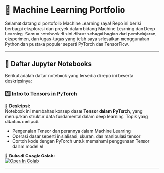 # 🧠 Machine Learning Portfolio  

Selamat datang di portofolio Machine Learning saya! Repo ini berisi berbagai eksplorasi dan proyek dalam bidang Machine Learning dan Deep Learning. Semua notebook di sini dibuat sebagai bagian dari pembelajaran, eksperimen, dan tugas-tugas yang telah saya selesaikan menggunakan Python dan pustaka populer seperti PyTorch dan TensorFlow.  

---

## 📘 Daftar Jupyter Notebooks  
Berikut adalah daftar notebook yang tersedia di repo ini beserta deskripsinya:  

### **1️⃣ [Intro to Tensors in PyTorch](MachineLearningPortofolio/Intro%20To%20Tensors%20Pytorch.ipynb)**  
📌 **Deskripsi:**  
Notebook ini membahas konsep dasar **Tensor dalam PyTorch**, yang merupakan struktur data fundamental dalam deep learning. Topik yang dibahas meliputi:  
- Pengenalan Tensor dan perannya dalam Machine Learning  
- Operasi dasar seperti inisialisasi, ukuran, dan manipulasi tensor  
- Contoh kode dengan PyTorch untuk memahami penggunaan Tensor dalam model AI  

🔗 **Buka di Google Colab:**  
[![Open In Colab](https://colab.research.google.com/assets/colab-badge.svg)](https://colab.research.google.com/github/nailimmnh/PORTOFOLIO/blob/main/MachineLearningPortofolio/Intro%20To%20Tensors%20Pytorch.ipynb)  

---
